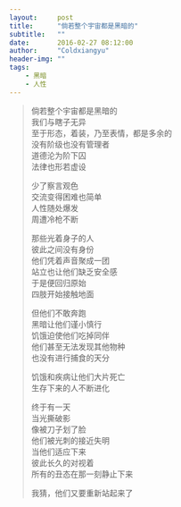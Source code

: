 ```yaml
---    
layout:     post    
title:      "倘若整个宇宙都是黑暗的"    
subtitle:   ""    
date:       2016-02-27 08:12:00    
author:     "Coldxiangyu"    
header-img: "" 
tags:
    - 黑暗
    - 人性
---
```

>倘若整个宇宙都是黑暗的  
>我们与瞎子无异  
>至于形态，着装，乃至表情，都是多余的  
>没有阶级也没有管理者  
>道德沦为阶下囚  
>法律也形若虚设  
>  
>少了察言观色  
>交流变得困难也简单  
>人性随处爆发  
>周遭冷枪不断  
>  
>那些光着身子的人  
>彼此之间没有身份  
>他们凭着声音聚成一团  
>站立也让他们缺乏安全感  
>于是便回归原始  
>四肢开始接触地面  
>  
>但他们不敢奔跑  
>黑暗让他们谨小慎行  
>饥饿迫使他们吃掉同伴  
>他们甚至无法发现其他物种  
>也没有进行捕食的天分  
>  
>饥饿和疾病让他们大片死亡  
>生存下来的人不断进化  
>  
>终于有一天  
>当光撕破影  
>像被刀子划了脸  
>他们被光刺的接近失明  
>当他们适应下来  
>彼此长久的对视着  
>所有的丑态在那一刻静止下来  
>  
>我猜，他们又要重新站起来了    
